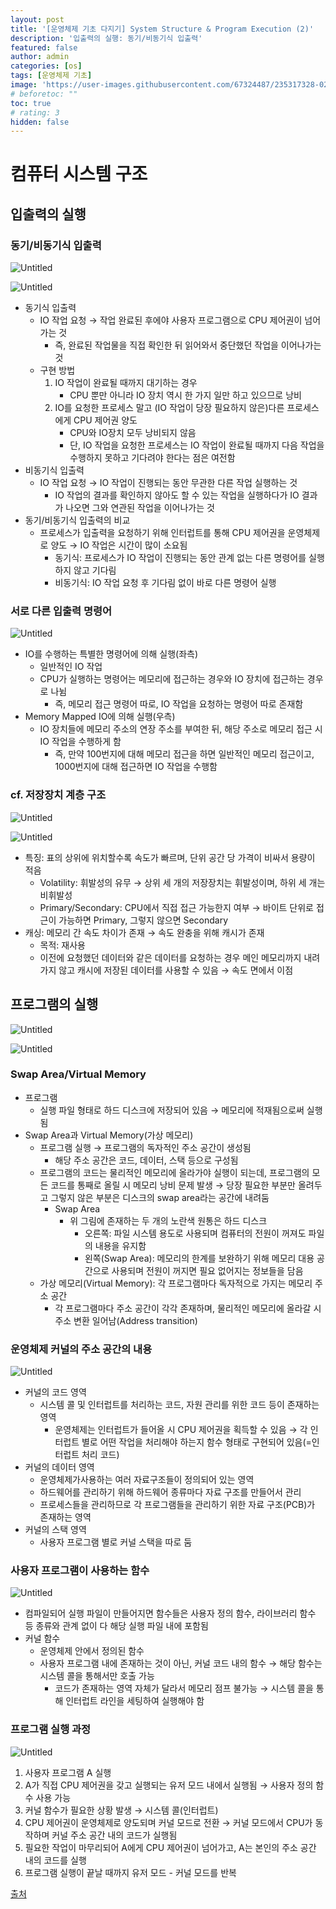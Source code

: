 ```yaml
---
layout: post
title: '[운영체제 기초 다지기] System Structure & Program Execution (2)'
description: '입출력의 실행: 동기/비동기식 입출력'
featured: false
author: admin
categories: [os]
tags: [운영체제 기초]
image: 'https://user-images.githubusercontent.com/67324487/235317328-02106f6c-2526-47c2-b162-e1f72b9053cd.png'
# beforetoc: ""
toc: true
# rating: 3
hidden: false
---
```


# 컴퓨터 시스템 구조

## 입출력의 실행

### 동기/비동기식 입출력

![Untitled](https://user-images.githubusercontent.com/67324487/235317366-03cf571c-8b42-4665-a7a6-206c28046d7c.png)

![Untitled](https://user-images.githubusercontent.com/67324487/235317381-cc3d1ebf-6a5b-49f2-9dd8-f1e52ad3d34b.png)

- 동기식 입출력
  - IO 작업 요청 → 작업 완료된 후에야 사용자 프로그램으로 CPU 제어권이 넘어가는 것
    - 즉, 완료된 작업물을 직접 확인한 뒤 읽어와서 중단했던 작업을 이어나가는 것
  - 구현 방법
    1. IO 작업이 완료될 때까지 대기하는 경우
       - CPU 뿐만 아니라 IO 장치 역시 한 가지 일만 하고 있으므로 낭비
    2. IO를 요청한 프로세스 말고 (IO 작업이 당장 필요하지 않은)다른 프로세스에게 CPU 제어권 양도
       - CPU와 IO장치 모두 낭비되지 않음
       - 단, IO 작업을 요청한 프로세스는 IO 작업이 완료될 때까지 다음 작업을 수행하지 못하고 기다려야 한다는 점은 여전함
- 비동기식 입출력
  - IO 작업 요청 → IO 작업이 진행되는 동안 무관한 다른 작업 실행하는 것
    - IO 작업의 결과를 확인하지 않아도 할 수 있는 작업을 실행하다가 IO 결과가 나오면 그와 연관된 작업을 이어나가는 것
- 동기/비동기식 입출력의 비교
  - 프로세스가 입출력을 요청하기 위해 인터럽트를 통해 CPU 제어권을 운영체제로 양도 → IO 작업은 시간이 많이 소요됨
    - 동기식: 프로세스가 IO 작업이 진행되는 동안 관계 없는 다른 명령어를 실행하지 않고 기다림
    - 비동기식: IO 작업 요청 후 기다림 없이 바로 다른 명령어 실행

### 서로 다른 입출력 명령어

![Untitled](https://user-images.githubusercontent.com/67324487/235317442-f0c88048-913e-41bc-99a3-dd21dd0d5569.png)

- IO를 수행하는 특별한 명령어에 의해 실행(좌측)
  - 일반적인 IO 작업
  - CPU가 실행하는 명령어는 메모리에 접근하는 경우와 IO 장치에 접근하는 경우로 나뉨
    - 즉, 메모리 접근 명령어 따로, IO 작업을 요청하는 명령어 따로 존재함
- Memory Mapped IO에 의해 실행(우측)
  - IO 장치들에 메모리 주소의 연장 주소를 부여한 뒤, 해당 주소로 메모리 접근 시 IO 작업을 수행하게 함
    - 즉, 만약 100번지에 대해 메모리 접근을 하면 일반적인 메모리 접근이고, 1000번지에 대해 접근하면 IO 작업을 수행함

### cf. 저장장치 계층 구조

![Untitled](https://user-images.githubusercontent.com/67324487/235317466-2c0babe9-c59d-45aa-937a-a191a250e86a.png)

![Untitled](https://user-images.githubusercontent.com/67324487/235317482-65cc2039-6d07-4633-b99f-96ca7ca8edae.png)

- 특징: 표의 상위에 위치할수록 속도가 빠르며, 단위 공간 당 가격이 비싸서 용량이 적음
  - Volatility: 휘발성의 유무 → 상위 세 개의 저장장치는 휘발성이며, 하위 세 개는 비휘발성
  - Primary/Secondary: CPU에서 직접 접근 가능한지 여부 → 바이트 단위로 접근이 가능하면 Primary, 그렇지 않으면 Secondary
- 캐싱: 메모리 간 속도 차이가 존재 → 속도 완충을 위해 캐시가 존재
  - 목적: 재사용
  - 이전에 요청했던 데이터와 같은 데이터를 요청하는 경우 메인 메모리까지 내려가지 않고 캐시에 저장된 데이터를 사용할 수 있음 → 속도 면에서 이점

## 프로그램의 실행

![Untitled](https://user-images.githubusercontent.com/67324487/235317496-ac528f5c-269f-48c6-8f39-7f368d16d946.png)

![Untitled](https://user-images.githubusercontent.com/67324487/235317508-a4a17ef3-0e4e-499f-86ef-68d9dc705446.png)

### Swap Area/Virtual Memory

- 프로그램
  - 실행 파일 형태로 하드 디스크에 저장되어 있음 → 메모리에 적재됨으로써 실행됨
- Swap Area과 Virtual Memory(가상 메모리)
  - 프로그램 실행 → 프로그램의 독자적인 주소 공간이 생성됨
    - 해당 주소 공간은 코드, 데이터, 스택 등으로 구성됨
  - 프로그램의 코드는 물리적인 메모리에 올라가야 실행이 되는데, 프로그램의 모든 코드를 통째로 올릴 시 메모리 낭비 문제 발생 → 당장 필요한 부분만 올려두고 그렇지 않은 부분은 디스크의 swap area라는 공간에 내려둠
    - Swap Area
      - 위 그림에 존재하는 두 개의 노란색 원통은 하드 디스크
        - 오른쪽: 파일 시스템 용도로 사용되며 컴퓨터의 전원이 꺼져도 파일의 내용을 유지함
        - 왼쪽(Swap Area): 메모리의 한계를 보완하기 위해 메모리 대용 공간으로 사용되며 전원이 꺼지면 필요 없어지는 정보들을 담음
  - 가상 메모리(Virtual Memory): 각 프로그램마다 독자적으로 가지는 메모리 주소 공간
    - 각 프로그램마다 주소 공간이 각각 존재하며, 물리적인 메모리에 올라갈 시 주소 변환 일어남(Address transition)

### 운영체제 커널의 주소 공간의 내용

![Untitled](https://user-images.githubusercontent.com/67324487/235317529-643f125c-6667-4b96-9934-74e8a2835591.png)

- 커널의 코드 영역
  - 시스템 콜 및 인터럽트를 처리하는 코드, 자원 관리를 위한 코드 등이 존재하는 영역
    - 운영체제는 인터럽트가 들어올 시 CPU 제어권을 획득할 수 있음 → 각 인터럽트 별로 어떤 작업을 처리해야 하는지 함수 형태로 구현되어 있음(=인터럽트 처리 코드)
- 커널의 데이터 영역
  - 운영체제가사용하는 여러 자료구조들이 정의되어 있는 영역
  - 하드웨어를 관리하기 위해 하드웨어 종류마다 자료 구조를 만들어서 관리
  - 프로세스들을 관리하므로 각 프로그램들을 관리하기 위한 자료 구조(PCB)가 존재하는 영역
- 커널의 스택 영역
  - 사용자 프로그램 별로 커널 스택을 따로 둠

### 사용자 프로그램이 사용하는 함수

![Untitled](https://user-images.githubusercontent.com/67324487/235317551-9c5518ea-ddc8-441d-91e2-8ab5622da271.png)

- 컴파일되어 실행 파일이 만들어지면 함수들은 사용자 정의 함수, 라이브러리 함수 등 종류와 관계 없이 다 해당 실행 파일 내에 포함됨
- 커널 함수
  - 운영체제 안에서 정의된 함수
  - 사용자 프로그램 내에 존재하는 것이 아닌, 커널 코드 내의 함수 → 해당 함수는 시스템 콜을 통해서만 호출 가능
    - 코드가 존재하는 영역 자체가 달라서 메모리 점프 불가능 → 시스템 콜을 통해 인터럽트 라인을 세팅하여 실행해야 함

### 프로그램 실행 과정

![Untitled](https://user-images.githubusercontent.com/67324487/235317566-dcf64984-c0f0-4bc0-a3d7-1e6f4c039548.png)

1. 사용자 프로그램 A 실행
2. A가 직접 CPU 제어권을 갖고 실행되는 유저 모드 내에서 실행됨 → 사용자 정의 함수 사용 가능
3. 커널 함수가 필요한 상황 발생 → 시스템 콜(인터럽트)
4. CPU 제어권이 운영체제로 양도되며 커널 모드로 전환 → 커널 모드에서 CPU가 동작하며 커널 주소 공간 내의 코드가 실행됨
5. 필요한 작업이 마무리되어 A에게 CPU 제어권이 넘어가고, A는 본인의 주소 공간 내의 코드를 실행
6. 프로그램 실행이 끝날 때까지 유저 모드 - 커널 모드를 반복

[출처](http://www.kocw.net/home/search/kemView.do?kemId=1046323&ar=pop)
